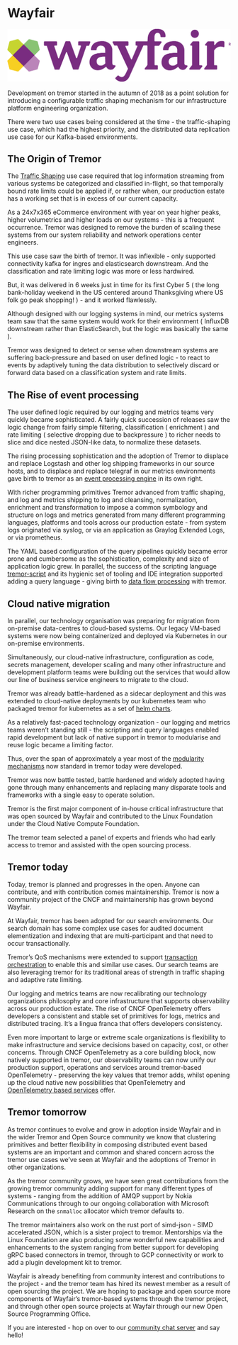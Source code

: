 # Wayfair

![wayfair](./media/wayfair.png)

Development on tremor started in the autumn of 2018 as a point solution
for introducing a configurable traffic shaping mechanism for our
infrastructure platform engineering organization.

There were two use cases being considered at the time - the traffic-shaping use case,
which had the highest priority, and the distributed data replication use case for our
Kafka-based environments.

## The Origin of Tremor

The [Traffic Shaping](./traffic-shaping)
use case required that log information streaming from various systems be
categorized and classified in-flight, so that temporally bound rate
limits could be applied if, or rather when, our production estate has a
working set that is in excess of our current capacity.

As a 24x7x365 eCommerce environment with year on year higher peaks,
higher volumetrics and higher loads on our systems - this is a frequent
occurrence. Tremor was designed to remove the burden of scaling these
systems from our system reliability and network operations center
engineers.  
  
This use case saw the birth of tremor. It was inflexible - only
supported connectivity kafka for ingres and elasticsearch downstream.
And the classification and rate limiting logic was more or less
hardwired.

But, it was delivered in 6 weeks just in time for its first Cyber 5 (
the long bank-holiday weekend in the US centered around Thanksgiving
where US folk go peak shopping! ) - and it worked flawlessly.

Although designed with our logging systems in mind, our metrics systems
team saw that the same system would work for their environment (
InfluxDB downstream rather than ElasticSearch, but the logic was
basically the same ).

Tremor was designed to detect or sense when downstream systems are
suffering back-pressure and based on user defined logic - to react
to events by adaptively tuning the data distribution to selectively
discard or forward data based on a classification system and rate limits.

## The Rise of event processing

The user defined logic required by our logging and metrics teams very
quickly became sophisticated. A fairly quick succession of releases saw
the logic change from fairly simple filtering, classification (
enrichment ) and rate limiting ( selective dropping due to backpressure
) to richer needs to slice and dice nested JSON-like data, to normalize
these datasets.

The rising processing sophistication and the adoption of Tremor to
displace and replace Logstash and other log shipping frameworks in our
source hosts, and to displace and replace telegraf in our metrics
environments gave birth to tremor as an [event processing
engine](./data-distribution)
in its own right.

With richer programming primitives Tremor advanced from traffic shaping,
and log and metrics shipping to log and cleansing, normalization,
enrichment and transformation to impose a common symbology and structure
on logs and metrics generated from many different programming languages,
platforms and tools across our production estate - from system logs
originated via syslog, or via an application as Graylog Extended Logs,
or via prometheus.

The YAML based configuration of the query pipelines quickly became error
prone and cumbersome as the sophistication, complexity and size of
application logic grew. In parallel, the success of the scripting
language
[<u>tremor-script</u>](/docs/next/getting-started/scripting)
and its hygienic set of tooling and IDE integration supported adding a
query language - giving birth to [<u>data flow
processing</u>](./data-flow)
with tremor.

## Cloud native migration

In parallel, our technology organisation was preparing for migration
from on-premise data-centres to cloud-based systems. Our legacy VM-based
systems were now being containerized and deployed via Kubernetes in our
on-premise environments.  
  
Simultaneously, our cloud-native infrastructure, configuration as code,
secrets management, developer scaling and many other infrastructure and
development platform teams were building out the services that would
allow our line of business service engineers to migrate to the cloud.

Tremor was already battle-hardened as a sidecar deployment and this was
extended to cloud-native deployments by our kubernetes team who packaged
tremor for kubernetes as a set of [<u>helm
charts</u>](./kubernetes-sidecars).

As a relatively fast-paced technology organization - our logging and
metrics teams weren’t standing still - the scripting and query languages
enabled rapid development but lack of native support in tremor to
modularise and reuse logic became a limiting factor.

Thus, over the span of approximately a year most of the [<u>modularity
mechanisms</u>](./modularity)
now standard in tremor today were developed.

Tremor was now battle tested, battle hardened and widely adopted having
gone through many enhancements and replacing many disparate tools and
frameworks with a single easy to operate solution.  
  
Tremor is the first major component of in-house critical infrastructure
that was open sourced by Wayfair and contributed to the Linux Foundation
under the Cloud Native Compute Foundation.

The tremor team selected a panel of experts and friends who had early
access to tremor and assisted with the open sourcing process.

## Tremor today

Today, tremor is planned and progresses in the open. Anyone can
contribute, and with contribution comes maintainership. Tremor is now a
community project of the CNCF and maintainership has grown beyond
Wayfair.

At Wayfair, tremor has been adopted for our search environments. Our
search domain has some complex use cases for audited document
elementization and indexing that are multi-participant and that need to
occur transactionally.

Tremor’s QoS mechanisms were extended to support [<u>transaction
orchestration</u>](./search)
to enable this and similar use cases. Our search teams are also
leveraging tremor for its traditional areas of strength in traffic
shaping and adaptive rate limiting.

Our logging and metrics teams are now recalibrating our technology
organizations philosophy and core infrastructure that supports
observability across our production estate. The rise of CNCF
OpenTelemetry offers developers a consistent and stable set of
primitives for logs, metrics and distributed tracing. It’s a lingua
franca that offers developers consistency.  
  
Even more important to large or extreme scale organizations is
flexibility to make infrastructure and service decisions based on
capacity, cost, or other concerns. Through CNCF OpenTelemetry as a core
building block, now natively supported in tremor, our observability
teams can now unify our production support, operations and services
around tremor-based OpenTelemetry - preserving the key values that
tremor adds, whilst opening up the cloud native new possibilities that
OpenTelemetry and [<u>OpenTelemetry based
services</u>](./uop)
offer.

## Tremor tomorrow

As tremor continues to evolve and grow in adoption inside Wayfair and
in the wider Tremor and Open Source community we know that clustering
primitives and better flexibility in composing distributed event based
systems are an important and common and shared concern across the tremor
use cases we’ve seen at Wayfair and the adoptions of Tremor in other
organizations.

As the tremor community grows, we have seen great contributions from the
growing tremor community adding support for many different types of
systems - ranging from the addition of AMQP support by Nokia
Communications through to our ongoing collaboration with Microsoft
Research on the `snmalloc` allocator which tremor defaults to.  
  
The tremor maintainers also work on the rust port of simd-json - SIMD
accelerated JSON, which is a sister project to tremor. Mentorships via
the Linux Foundation are also producing some wonderful new capabilities
and enhancements to the system ranging from better support for
developing gRPC based connectors in tremor, through to GCP connectivity
or work to add a plugin development kit to tremor.  
  
Wayfair is already benefiting from community interest and contributions
to the project - and the tremor team has hired its newest member as a
result of open sourcing the project. We are hoping to package and open
source more components of Wayfair’s tremor-based systems through the
tremor project, and through other open source projects at Wayfair
through our new Open Source Programming Office.

If you are interested - hop on over to our [<u>community chat
server</u>](https://chat.tremor.rs/) and say hello!
